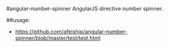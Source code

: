 #angular-number-spinner
AngularJS directive number spinner.

##usage:
+ https://github.com/afeiship/angular-number-spinner/blob/master/test/test.html
